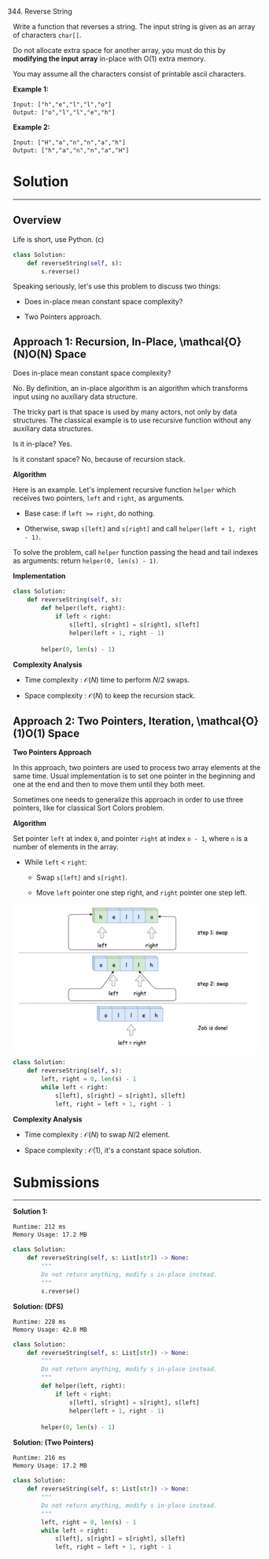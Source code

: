 344. Reverse String

Write a function that reverses a string. The input string is given as an array of characters `char[]`.

Do not allocate extra space for another array, you must do this by **modifying the input array** in-place with O(1) extra memory.

You may assume all the characters consist of printable ascii characters.

 

**Example 1:**
```
Input: ["h","e","l","l","o"]
Output: ["o","l","l","e","h"]
```

**Example 2:**
```
Input: ["H","a","n","n","a","h"]
Output: ["h","a","n","n","a","H"]
```

# Solution
---
## Overview
Life is short, use Python. (c)
```python
class Solution:
    def reverseString(self, s):
        s.reverse()
```
Speaking seriously, let's use this problem to discuss two things:

* Does in-place mean constant space complexity?

* Two Pointers approach.

## Approach 1: Recursion, In-Place, \mathcal{O}(N)O(N) Space
Does in-place mean constant space complexity?

No. By definition, an in-place algorithm is an algorithm which transforms input using no auxiliary data structure.

The tricky part is that space is used by many actors, not only by data structures. The classical example is to use recursive function without any auxiliary data structures.

Is it in-place? Yes.

Is it constant space? No, because of recursion stack.

**Algorithm**

Here is an example. Let's implement recursive function `helper` which receives two pointers, `left` and `right`, as arguments.

* Base case: if `left >= right`, do nothing.

* Otherwise, swap `s[left]` and `s[right]` and call `helper(left + 1, right - 1)`.

To solve the problem, call `helper` function passing the head and tail indexes as arguments: return `helper(0, len(s) - 1)`.

**Implementation**
```python
class Solution:
    def reverseString(self, s):
        def helper(left, right):
            if left < right:
                s[left], s[right] = s[right], s[left]
                helper(left + 1, right - 1)

        helper(0, len(s) - 1)
```

**Complexity Analysis**

* Time complexity : $\mathcal{O}(N)$ time to perform $N/2$ swaps.

* Space complexity : $\mathcal{O}(N)$ to keep the recursion stack.

## Approach 2: Two Pointers, Iteration, \mathcal{O}(1)O(1) Space
**Two Pointers Approach**

In this approach, two pointers are used to process two array elements at the same time. Usual implementation is to set one pointer in the beginning and one at the end and then to move them until they both meet.

Sometimes one needs to generalize this approach in order to use three pointers, like for classical Sort Colors problem.

**Algorithm**

Set pointer `left` at index `0`, and pointer `right` at index `n - 1`, where `n` is a number of elements in the array.

* While `left` < `right`:

    * Swap `s[left]` and `s[right]`.

    * Move `left` pointer one step right, and `right` pointer one step left.

![344_two.png](img/344_two.png)

```python
class Solution:
    def reverseString(self, s):
        left, right = 0, len(s) - 1
        while left < right:
            s[left], s[right] = s[right], s[left]
            left, right = left + 1, right - 1
```
**Complexity Analysis**

* Time complexity : $\mathcal{O}(N)$ to swap $N/2$ element.

* Space complexity : $\mathcal{O}(1)$, it's a constant space solution.

# Submissions
---
**Solution 1:**
```
Runtime: 212 ms
Memory Usage: 17.2 MB
```
```python
class Solution:
    def reverseString(self, s: List[str]) -> None:
        """
        Do not return anything, modify s in-place instead.
        """
        s.reverse()
```

**Solution: (DFS)**
```
Runtime: 228 ms
Memory Usage: 42.8 MB
```
```python
class Solution:
    def reverseString(self, s: List[str]) -> None:
        """
        Do not return anything, modify s in-place instead.
        """
        def helper(left, right):
            if left < right:
                s[left], s[right] = s[right], s[left]
                helper(left + 1, right - 1)

        helper(0, len(s) - 1)
```

**Solution: (Two Pointers)**
```
Runtime: 216 ms
Memory Usage: 17.2 MB
```
```python
class Solution:
    def reverseString(self, s: List[str]) -> None:
        """
        Do not return anything, modify s in-place instead.
        """
        left, right = 0, len(s) - 1
        while left < right:
            s[left], s[right] = s[right], s[left]
            left, right = left + 1, right - 1
```